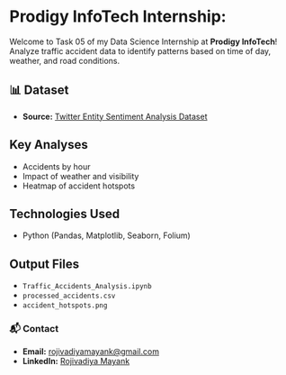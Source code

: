 # Prodigy InfoTech Internship: 

Welcome to Task 05 of my Data Science Internship at **Prodigy InfoTech**!  
Analyze traffic accident data to identify patterns based on time of day, weather, and road conditions.


## 📊 Dataset

- **Source:** [Twitter Entity Sentiment Analysis Dataset](https://www.kaggle.com/datasets/jp797498e/twitter-entity-sentiment-analysis)

## Key Analyses
- Accidents by hour
- Impact of weather and visibility
- Heatmap of accident hotspots

## Technologies Used
- Python (Pandas, Matplotlib, Seaborn, Folium)

## Output Files
- `Traffic_Accidents_Analysis.ipynb`
- `processed_accidents.csv`
- `accident_hotspots.png`

### 📬 Contact

- **Email:** rojivadiyamayank@gmail.com
- **LinkedIn:** [Rojivadiya Mayank](linkedin.com/in/rojivadiya-mayank-a67104273)
